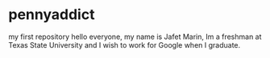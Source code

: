 # pennyaddict
my first repository
hello everyone, my name is Jafet Marin, Im a freshman at Texas State University and I wish to work for Google when I graduate.
